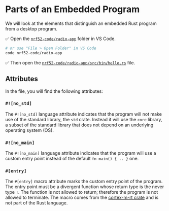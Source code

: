 # Parts of an Embedded Program

We will look at the elements that distinguish an embedded Rust program from a desktop program.

✅ Open the [`nrf52-code/radio-app`](../../nrf52-code/radio-app) folder in VS Code.

```sh
# or use "File > Open Folder" in VS Code
code nrf52-code/radio-app
```

✅ Then open the [`nrf52-code/radio-app/src/bin/hello.rs`](../../nrf52-code/radio-app/src/bin/hello.rs) file.

## Attributes

In the file, you will find the following attributes:

### `#![no_std]`

 The `#![no_std]` language attribute indicates that the program will not make use of the standard library, the `std` crate. Instead it will use the `core` library, a subset of the standard library that does not depend on an underlying operating system (OS).

### `#![no_main]`

The `#![no_main]` language attribute indicates that the program will use a custom entry point instead of the default `fn main() { .. }` one.

### `#[entry]`

The `#[entry]` macro attribute marks the custom entry point of the program. The entry point must be a divergent function whose return type is the never type `!`. The function is not allowed to return; therefore the program is not allowed to terminate. The macro comes from the [cortex-m-rt crate](https://docs.rs/cortex-m-rt/0.7.5/cortex_m_rt/attr.entry.html) and is not part of the Rust language.
